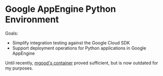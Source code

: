 # Google AppEngine Python Environment

Goals:

- Simplify integration testing against the Google Cloud SDK
- Support deployment operations for Python applications in Google
AppEngine

Until recently, [mgood's container][1] proved sufficient, but is now outdated
for my purposes.

[1]: https://hub.docker.com/r/mgood/appengine-python/
[2]: https://github.com/blacklabelops/gcloud
[3]: https://bitbucket.org/cwt/alpine-gcloud/src/master/Dockerfile?at=master&fileviewer=file-view-default
[4]: https://hub.docker.com/r/joakimbeng/gcloud/~/dockerfile/

